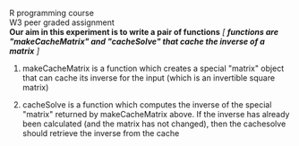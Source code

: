 R programming course  
W3 peer graded assignment  
  **Our aim in this experiment is to write a pair of functions** 
*[ **functions are	"makeCacheMatrix" and "cacheSolve" that cache the inverse of a matrix** ]*
1. makeCacheMatrix is a function which creates a special "matrix" object that can cache its inverse for the input (which is an invertible square matrix)

2. cacheSolve is a function which computes the inverse of the special "matrix" returned by makeCacheMatrix above. If the inverse has already been calculated (and the matrix has not changed), then the cachesolve should retrieve the inverse from the cache
